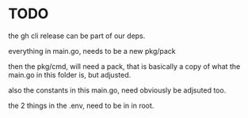 # TODO

the gh cli release can be part of our deps.

everything in main.go, needs to be a new pkg/pack

then the pkg/cmd, will need a pack, that is basically a copy of what the main.go in this folder is, but adjusted.

also the constants in this main.go, need obviously be adjsuted too.

the 2 things in the .env, need to be in in root.